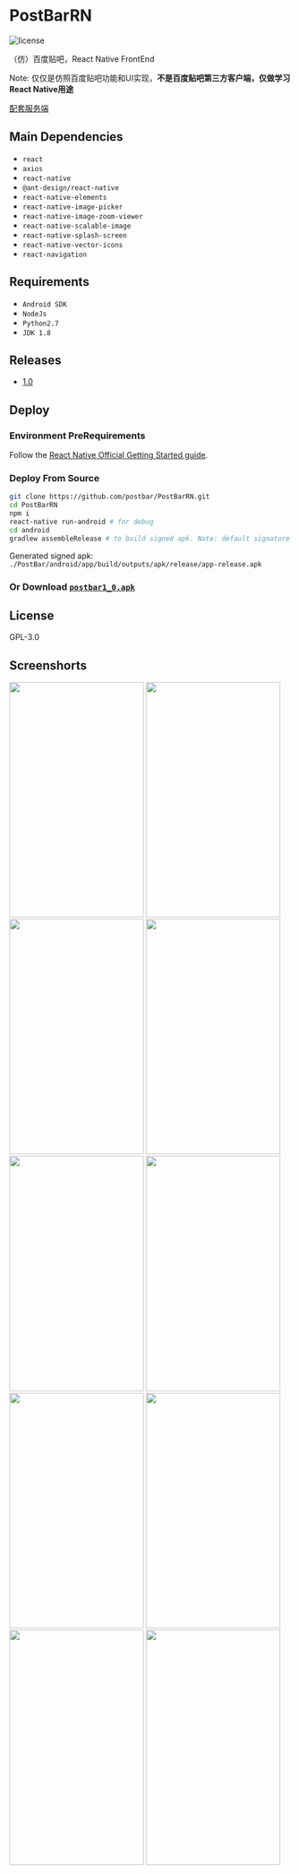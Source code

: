 # PostBarRN
![license](https://img.shields.io/github/license/postbar/PostBarRN.svg)

（仿）百度贴吧，React Native FrontEnd

Note: 仅仅是仿照百度贴吧功能和UI实现，**不是百度贴吧第三方客户端，仅做学习React Native用途**

[配套服务端](https://github.com/postbar/PostBarServer)

## Main Dependencies
+ `react`
+ `axios`
+ `react-native`
+ `@ant-design/react-native`
+ `react-native-elements`
+ `react-native-image-picker`
+ `react-native-image-zoom-viewer`
+ `react-native-scalable-image`
+ `react-native-splash-screen`
+ `react-native-vector-icons`
+ `react-navigation`

## Requirements
+ `Android SDK`
+ `NodeJs`
+ `Python2.7`
+ `JDK 1.8`

## Releases
+ [1.0](https://github.com/postbar/PostBarRN/releases/tag/1.0)

## Deploy

### Environment PreRequirements

Follow the [React Native Official Getting Started guide](https://facebook.github.io/react-native/docs/getting-started.html). 

### Deploy From Source

``` bash
git clone https://github.com/postbar/PostBarRN.git
cd PostBarRN
npm i
react-native run-android # for debug
cd android
gradlew assembleRelease # to build signed apk. Note: default signature is provided .PostBarRN//key/my-release-key.keystore
```
Generated signed apk: `./PostBar/android/app/build/outputs/apk/release/app-release.apk`

### Or Download [`postbar1_0.apk`](https://github.com/postbar/PostBarRN/releases/download/1.0/postbar1_0.apk)


## License

GPL-3.0


## Screenshorts
<div>
<img width="240" height="420" src="https://github.com/postbar/PostBarRN/raw/master/screenshorts/login.jpg"/>
<img width="240" height="420" src="https://github.com/postbar/PostBarRN/raw/master/screenshorts/register.jpg"/>
<img width="240" height="420" src="https://github.com/postbar/PostBarRN/raw/master/screenshorts/home.jpg"/>
<img width="240" height="420" src="https://github.com/postbar/PostBarRN/raw/master/screenshorts/enterbar.jpg"/>
<img width="240" height="420" src="https://github.com/postbar/PostBarRN/raw/master/screenshorts/my.jpg"/> 
<img width="240" height="420" src="https://github.com/postbar/PostBarRN/raw/master/screenshorts/bar.jpg"/>
<img width="240" height="420" src="https://github.com/postbar/PostBarRN/raw/master/screenshorts/post.jpg"/>
<img width="240" height="420" src="https://github.com/postbar/PostBarRN/raw/master/screenshorts/comment.jpg"/>
<img width="240" height="420" src="https://github.com/postbar/PostBarRN/raw/master/screenshorts/searchbar.jpg"/>
<img width="240" height="420" src="https://github.com/postbar/PostBarRN/raw/master/screenshorts/searchuser.jpg"/>
</div>
